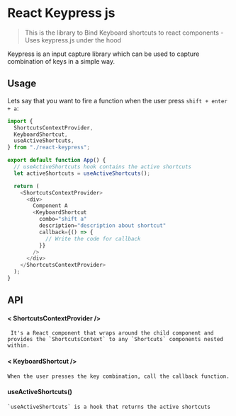 # React Keypress js

> This is the library to Bind Keyboard shortcuts to react components - Uses keypress.js under the hood

Keypress is an input capture library which can be used to capture combination of keys in a simple way.

## Usage

Lets say that you want to fire a function when the user press `shift + enter + a`:

```javascript
import {
  ShortcutsContextProvider,
  KeyboardShortcut,
  useActiveShortcuts,
} from "./react-keypress";

export default function App() {
  // useActiveShortcuts hook contains the active shortcuts
  let activeShortcuts = useActiveShortcuts();

  return (
    <ShortcutsContextProvider>
      <div>
        Component A
        <KeyboardShortcut
          combo="shift a"
          description="description about shortcut"
          callback={() => {
            // Write the code for callback
          }}
        />
      </div>
    </ShortcutsContextProvider>
  );
}
```

## API

#### < ShortcutsContextProvider />

```
 It's a React component that wraps around the child component and provides the `ShortcutsContext` to any `Shortcuts` components nested within.
```

#### < KeyboardShortcut />

```
When the user presses the key combination, call the callback function.
```

#### useActiveShortcuts()

```
`useActiveShortcuts` is a hook that returns the active shortcuts
```
